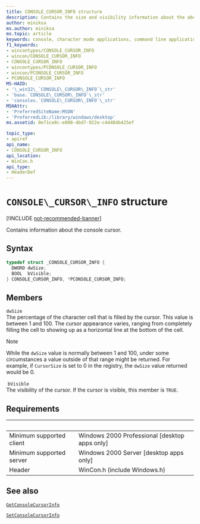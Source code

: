 ```yaml
---
title: CONSOLE_CURSOR_INFO structure
description: Contains the size and visibility information about the about the console cursor.
author: miniksa
ms.author: miniksa
ms.topic: article
keywords: console, character mode applications, command line applications, terminal applications, console api
f1_keywords: 
- wincontypes/CONSOLE_CURSOR_INFO
- wincon/CONSOLE_CURSOR_INFO
- CONSOLE_CURSOR_INFO
- wincontypes/PCONSOLE_CURSOR_INFO
- wincon/PCONSOLE_CURSOR_INFO
- PCONSOLE_CURSOR_INFO
MS-HAID:
- '\_win32\_`CONSOLE\_CURSOR\_INFO`\_str'
- 'base.`CONSOLE\_CURSOR\_INFO`\_str'
- 'consoles.`CONSOLE\_CURSOR\_INFO`\_str'
MSHAttr:
- 'PreferredSiteName:MSDN'
- 'PreferredLib:/library/windows/desktop'
ms.assetid: 0e71ce8c-e008-4bd7-922e-c44484b425ef

topic_type:
- apiref
api_name:
- CONSOLE_CURSOR_INFO
api_location:
- WinCon.h
api_type:
- HeaderDef
---
```


# `CONSOLE\_CURSOR\_INFO` structure

[!INCLUDE [not-recommended-banner](./includes/not-recommended-banner.md)]

Contains information about the console cursor.

## Syntax

```C
typedef struct _CONSOLE_CURSOR_INFO {
  DWORD dwSize;
  BOOL  bVisible;
} CONSOLE_CURSOR_INFO, *PCONSOLE_CURSOR_INFO;
```

## Members

`dwSize`  
The percentage of the character cell that is filled by the cursor. This value is between 1 and 100. The cursor appearance varies, ranging from completely filling the cell to showing up as a horizontal line at the bottom of the cell.

> [!NOTE]
>While the `dwSize` value is normally between 1 and 100, under some circumstances a value outside of that range might be returned. For example, if `CursorSize` is set to 0 in the registry, the `dwSize` value returned would be 0.

 `bVisible`  
The visibility of the cursor. If the cursor is visible, this member is `TRUE`.

## Requirements

| &nbsp; | &nbsp; |
|-|-|
| Minimum supported client | Windows 2000 Professional \[desktop apps only\] |
| Minimum supported server | Windows 2000 Server \[desktop apps only\] |
| Header | WinCon.h (include Windows.h) |

## See also

[`GetConsoleCursorInfo`](getconsolecursorinfo.md)

[`SetConsoleCursorInfo`](setconsolecursorinfo.md)
